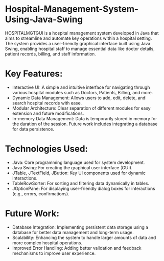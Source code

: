# Hospital-Management-System-Using-Java-Swing

HOSPITALMGTGUI is a hospital management system developed in Java that aims to streamline and automate key operations within a hospital setting. The system provides a user-friendly graphical interface built using Java Swing, enabling hospital staff to manage essential data like doctor details, patient records, billing, and staff information.

# Key Features:
- Interactive UI: A simple and intuitive interface for navigating through various hospital modules such as Doctors, Patients, Billing, and more.
- Dynamic Data Management: Allows users to add, edit, delete, and search hospital records with ease.
- Modular Architecture: Clear separation of different modules for easy extension and future modifications.
- In-memory Data Management: Data is temporarily stored in memory for the duration of the session. Future work includes integrating a database for data persistence.

# Technologies Used:
- Java: Core programming language used for system development.
- Java Swing: For creating the graphical user interface (GUI).
- JTable, JTextField, JButton: Key UI components used for dynamic interactions.
- TableRowSorter: For sorting and filtering data dynamically in tables.
- JOptionPane: For displaying user-friendly dialog boxes for interactions (e.g., errors, confirmations).

# Future Work:
- Database Integration: Implementing persistent data storage using a database for better data management and long-term usage.
- Scalability: Enhancing the system to handle larger amounts of data and more complex hospital operations.
- Improved Error Handling: Adding better validation and feedback mechanisms to improve user experience.
  
